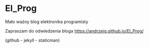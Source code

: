 # El_Prog
Mało ważny blog elektronika programisty

Zapraszam do odwiedzenia bloga https://andrzejq.github.io/El_Prog/

(github - jekyll - staticman)
